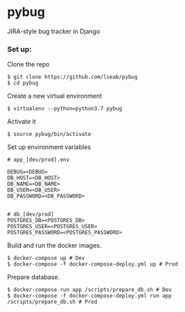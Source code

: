 # pybug

JIRA-style bug tracker in Django

### Set up:
Clone the repo
```console
$ git clone https://github.com/lseab/pybug
$ cd pybug
```
Create a new virtual environment
```console
$ virtualenv --python=python3.7 pybug
```
Activate it
```console
$ source pybug/bin/activate
```
Set up environment variables
```
# app_[dev/prod].env

DEBUG=<DEBUG>
DB_HOST=<DB_HOST>
DB_NAME=<DB_NAME>
DB_USER=<DB_USER>
DB_PASSWORD=<DB_PASSWORD>


# db_[dev/prod]
POSTGRES_DB=<POSTGRES_DB>
POSTGRES_USER=<POSTGRES_USER>
POSTGRES_PASSWORD=<POSTGRES_PASSWORD>
```
Build and run the docker images.
```console
$ docker-compose up # Dev 
$ docker-compose -f docker-compose-deploy.yml up # Prod
```
Prepare database.
```console
$ docker-compose run app /scripts/prepare_db.sh # Dev 
$ docker-compose -f docker-compose-deploy.yml run app /scripts/prepare_db.sh # Prod
```
